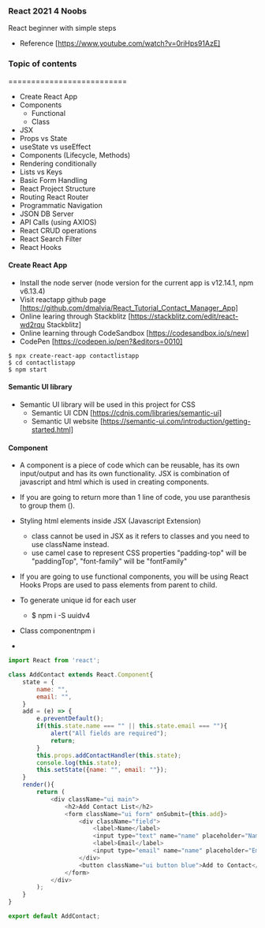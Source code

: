 ### React 2021 4 Noobs
React beginner with simple steps
* Reference [https://www.youtube.com/watch?v=0riHps91AzE]

### Topic of contents
==========================
* Create React App
* Components
  * Functional
  * Class
* JSX
* Props vs State
* useState vs useEffect
* Components (Lifecycle, Methods)
* Rendering conditionally
* Lists vs Keys
* Basic Form Handling
* React Project Structure
* Routing React Router
* Programmatic Navigation
* JSON DB Server
* API Calls (using AXIOS)
* React CRUD operations
* React Search Filter
* React Hooks

#### Create React App
* Install the node server (node version for the current app is v12.14.1, npm v6.13.4)
* Visit reactapp github page [https://github.com/dmalvia/React_Tutorial_Contact_Manager_App]
* Online learing through Stackblitz [https://stackblitz.com/edit/react-wd2rqu Stackblitz]
* Online learning through CodeSandbox [https://codesandbox.io/s/new]
* CodePen [https://codepen.io/pen?&editors=0010]

```
$ npx create-react-app contactlistapp
$ cd contactlistapp
$ npm start
```

#### Semantic UI library

* Semantic UI library will be used in this project for CSS 
  * Semantic UI CDN [https://cdnjs.com/libraries/semantic-ui]
  * Semantic UI website [https://semantic-ui.com/introduction/getting-started.html]

#### Component
* A component is a piece of code which can be reusable, has its own input/output and has its own functionality. JSX is combination of javascript and html which is used in creating components. 
* If you are going to return more than 1 line of code, you use paranthesis to group them ().
* Styling html elements inside JSX (Javascript Extension)
  * class cannot be used in JSX as it refers to classes and you need to use className instead.
  * use camel case to represent CSS properties "padding-top" will be "paddingTop", "font-family" will be "fontFamily"
* If you are going to use functional components, you will be using React Hooks Props are used to pass elements from parent to child.
* To generate unique id for each user
    * $ npm i -S uuidv4

* Class componentnpm i
* 
```javascript
import React from 'react';

class AddContact extends React.Component{
    state = {
        name: "",
        email: "",
    }
    add = (e) => {
        e.preventDefault();
        if(this.state.name === "" || this.state.email === ""){
            alert("All fields are required");
            return;
        }
        this.props.addContactHandler(this.state);
        console.log(this.state);
        this.setState({name: "", email: ""});
    }  
    render(){
        return (
            <div className="ui main">
                <h2>Add Contact List</h2>
                <form className="ui form" onSubmit={this.add}>
                    <div className="field">
                        <label>Name</label>
                        <input type="text" name="name" placeholder="Name" value={this.state.name} onChange={ (e) => this.setState({name: e.target.value}) }/>
                        <label>Email</label>
                        <input type="email" name="name" placeholder="Email" value={this.state.email} onChange={ (e) => this.setState({email: e.target.value}) }/>
                    </div>
                    <button className="ui button blue">Add to Contact</button>
                </form>
            </div>
        );
    }
}

export default AddContact;
```